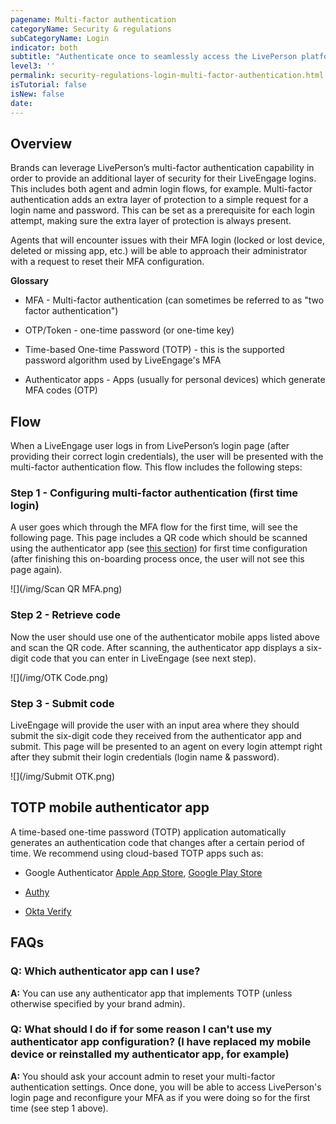 ```yaml
---
pagename: Multi-factor authentication
categoryName: Security & regulations
subCategoryName: Login
indicator: both
subtitle: "Authenticate once to seamlessly access the LivePerson platform"
level3: ''
permalink: security-regulations-login-multi-factor-authentication.html
isTutorial: false
isNew: false
date:
---
```

## Overview

Brands can leverage LivePerson’s multi-factor authentication capability in order to provide an additional layer of security for their LiveEngage logins. This includes both agent and admin login flows, for example. Multi-factor authentication adds an extra layer of protection to a simple request for a login name and password. This can be set as a prerequisite for each login attempt, making sure the extra layer of protection is always present.

Agents that will encounter issues with their MFA login (locked or lost device, deleted or missing app, etc.) will be able to approach their administrator with a request to reset their MFA configuration.


**Glossary**

* MFA - Multi-factor authentication (can sometimes be referred to as "two factor authentication")

* OTP/Token - one-time password (or one-time key)

* Time-based One-time Password (TOTP) - this is the supported password algorithm used by LiveEngage's MFA

* Authenticator apps - Apps (usually for personal devices) which generate MFA codes (OTP)

## Flow

When a LiveEngage user logs in from LivePerson’s login page (after providing their correct login credentials), the user will be presented with the multi-factor authentication flow. This flow includes the following steps:

### Step 1 - Configuring multi-factor authentication (first time login)

A user goes which through the MFA flow for the first time, will see the following page. This page includes a QR code which should be scanned using the authenticator app (see [this section](#totp-mobile-authenticator-app)) for first time configuration (after finishing this on-boarding process once, the user will not see this page again).

![](/img/Scan QR MFA.png)

### Step 2 - Retrieve code

Now the user should use one of the authenticator mobile apps listed above and scan the QR code. After scanning, the authenticator app displays a six-digit code that you can enter in LiveEngage (see next step).

![](/img/OTK Code.png)

### Step 3 - Submit code

LiveEngage will provide the user with an input area where they should submit the six-digit code they received from the authenticator app and submit. This page will be presented to an agent on every login attempt right after they submit their login credentials (login name & password).

![](/img/Submit OTK.png)

## TOTP mobile authenticator app

A time-based one-time password (TOTP) application automatically generates an authentication code that changes after a certain period of time. We recommend using cloud-based TOTP apps such as:

* Google Authenticator [Apple App Store](https://itunes.apple.com/app/google-authenticator/id388497605?mt=8), [Google Play Store](https://play.google.com/store/apps/details?id=com.google.android.apps.authenticator2)

* [Authy](https://authy.com/download/)

* [Okta Verify](https://help.okta.com/en/prod/Content/Topics/Mobile/Okta_Verify_Using.htm)

## FAQs

### Q: Which authenticator app can I use?

**A:** You can use any authenticator app that implements TOTP (unless otherwise specified by your brand admin).

### Q: What should I do if for some reason I can't use my authenticator app configuration? (I have replaced my mobile device or reinstalled my authenticator app, for example)

**A:** You should ask your account admin to reset your multi-factor authentication settings. Once done, you will be able to access LivePerson's login page and reconfigure your MFA as if you were doing so for the first time (see step 1 above).
